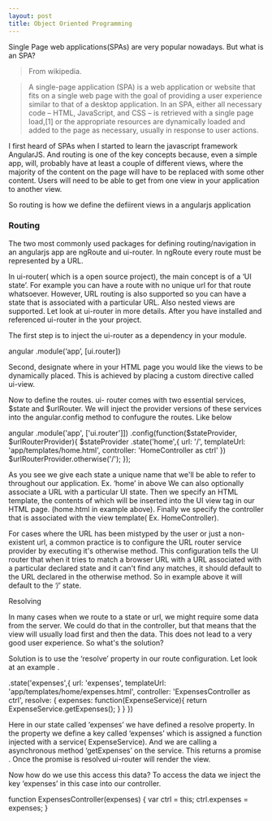 ```yaml
---
layout: post
title: Object Oriented Programming
---
```



Single Page web applications(SPAs) are very popular nowadays. But what is an SPA?

>From wikipedia.

>A single-page application (SPA) is a web application or website that fits on a single web page with the goal of providing a user experience similar to that of a desktop application. In an SPA, either all necessary code – HTML, JavaScript, and CSS – is retrieved with a single page load,[1] or the appropriate resources are dynamically loaded and added to the page as necessary, usually in response to user actions.


I first heard of SPAs when I started to learn the javascript framework AngularJS. And routing is one of the key concepts because, even a simple app, will, probably have at least a couple of different views, where the majority of the content on the page will have to be replaced with some other content.  Users will need to be able to get from one view in your application to another view.

So routing is how we define the defiirent views in a angularjs application


### Routing

The two most commonly used packages for defining routing/navigation in an angularjs app are ngRoute and ui-router. In ngRoute  every route must be represented by a URL. 

In ui-router( which is a open source project), the main concept is of a ‘UI state’. For example you can have a route with no unique url for that route whatsoever. However, URL routing is  also supported so you can have a state that is associated with a particular URL. Also nested views are supported. Let look at ui-router in more details. After you have installed and referenced ui-router in the your project.

The first step is to inject the ui-router as a dependency  in your module.

angular
     .module(‘app’, [ui.router])

Second, designate where in your HTML page you would like the views to be dynamically placed. This is achieved by placing a custom directive called ui-view.
	<ui-view></uiview>

Now to  define the routes. ui- router comes with two essential services, $state and $urlRouter. We will inject the provider versions of these services into the angular.config method to confugure the routes. Like below

angular
  .module('app', ['ui.router']])
  .config(function($stateProvider, $urlRouterProvider){
    $stateProvider
      .state('home',{
        url: '/',
        templateUrl: 'app/templates/home.html',
        controller: 'HomeController as ctrl'
      })
$urlRouterProvider.otherwise('/');
  });


As you see we give each state a unique name that we'll be able to refer to throughout our application. Ex. ‘home’ in above We can also optionally associate a URL with a particular UI state. Then  we specify an HTML template, the contents of which will be inserted into the UI view tag in our HTML page. (home.html in example above). Finally we specify the controller that is associated with the view template( Ex. HomeController).

For cases where the URL has been mistyped by the user or just a non-existent url, a common practice is to configure the URL router service provider by executing it's otherwise method. This configuration tells the UI router that when it tries to match a browser URL with a URL associated with a particular declared state and it can't find any matches, it should default to the URL declared in the otherwise method. So in example above it will default to the ‘/’ state.



Resolving

In many cases when we route to a state or url, we might require some data from the server. We could do that in the controller, but that means that the view will usually load first and then  the data.  This does not lead to a very good user experience. So what's the solution?

Solution is to use the ‘resolve’ property in our route configuration. Let look at an example . 

 .state('expenses',{
        url: 'expenses',
        templateUrl: 'app/templates/home/expenses.html',
        controller: 'ExpensesController as ctrl',
        resolve: {
          expenses: function(ExpenseService){
            return ExpenseService.getExpenses();
          }
        }
      })

Here in our state called ‘expenses’  we have defined a resolve property.  In the property we define a key called ‘expenses’  which is assigned a function  injected with a service( ExpenseService). And we are calling a asynchronous method ‘getExpenses’ on the service.
This returns a promise . Once the promise is resolved ui-router will render the view.

Now how do we use this access this data? To access the data we inject the key ‘expenses’ in this case into our controller.

function ExpensesController(expenses) {
	var ctrl = this;
	ctrl.expenses = expenses;
}

